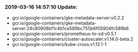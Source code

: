 ### 2019-03-16 14:57:10 Update:

- gcr.io/google-containers/gke-metadata-server:v0.2.2
- gcr.io/google-containers/gke-metadata-server:24c80908bf1c4b1ce589bc755b6f05904fc589b6
- gcr.io/google-containers/prometheus-to-sd:v0.5.1
- gcr.io/google-containers/cluster-autoscaler:v1.14.0-beta.2
- gcr.io/google-containers/kube-cross:v1.12.1-1

